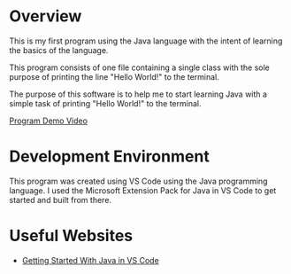 # Overview

This is my first program using the Java language with the intent of learning the basics of the language. 

This program consists of one file containing a single class with the sole purpose of printing the line "Hello World!" to the terminal.

The purpose of this software is to help me to start learning Java with a simple task of printing "Hello World!" to the terminal.

[Program Demo Video](https://github.com/mckayythomas/java-hello-world)

# Development Environment

This program was created using VS Code using the Java programming language. I used the Microsoft Extension Pack for Java in VS Code to get started and built from there. 

# Useful Websites

* [Getting Started With Java in VS Code](https://code.visualstudio.com/docs/java/java-tutorial)
